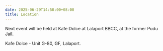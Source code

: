 ```yaml
---
date: 2025-06-29T14:50:00+08:00
title: Location
---
```


Next event will be held at Kafe Dolce at Lalaport BBCC, at the former Pudu Jail. 

Kafe Dolce - Unit G-80, GF, Lalaport. 
